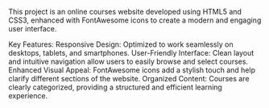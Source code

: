 This project is an online courses website developed using HTML5 and CSS3, enhanced with FontAwesome icons to create a modern and engaging user interface.

Key Features:
Responsive Design: Optimized to work seamlessly on desktops, tablets, and smartphones.
User-Friendly Interface: Clean layout and intuitive navigation allow users to easily browse and select courses.
Enhanced Visual Appeal: FontAwesome icons add a stylish touch and help clarify different sections of the website.
Organized Content: Courses are clearly categorized, providing a structured and efficient learning experience.
